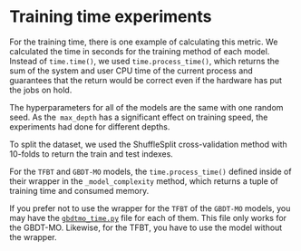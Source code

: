 # Training time experiments

For the training time, there is one example of calculating this metric. We calculated the time in seconds for the training method of each model. Instead of `time.time()`, we used `time.process_time()`, which returns the sum of the system and user CPU time of the current process and guarantees that the return would be correct even if the hardware has put the jobs on hold.

The hyperparameters for all of the models are the same with one random seed. As the` max_depth` has a significant effect on training speed, the experiments had done for different depths.

To split the dataset, we used the ShuffleSplit cross-validation method with 10-folds to return the train and test indexes.

For the `TFBT` and `GBDT-MO` models, the `time.process_time()` defined inside of their wrapper in the `_model_complexity` method, which returns a tuple of training time and consumed memory.


If you prefer not to use the wrapper for the `TFBT` of the `GBDT-MO` models, you may have the [`gbdtmo_time.py`](gbdtmo_time.py) file for each of them. This file only works for the GBDT-MO. Likewise, for the TFBT, you have to use the model without the wrapper.
